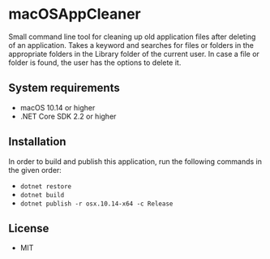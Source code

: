 # macOSAppCleaner
Small command line tool for cleaning up old application files after deleting of an application. Takes a keyword and searches for files or folders in the appropriate folders in the Library folder of the current user. 
In case a file or folder is found, the user has the options to delete it.

## System requirements
- macOS 10.14 or higher
- .NET Core SDK 2.2 or higher

## Installation
In order to build and publish this application, run the following commands in the given order:
- `dotnet restore`
- `dotnet build`
- `dotnet publish -r osx.10.14-x64 -c Release`

## License
- MIT

